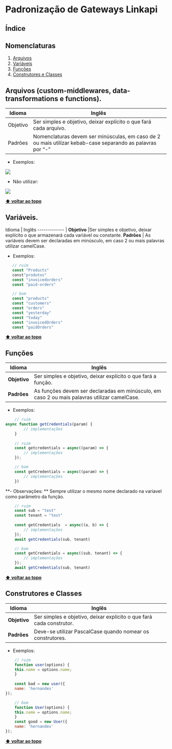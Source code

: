
# Padronização de Gateways Linkapi

## <a name='table-of-contents'>Índice</a>

## <a name='table-of-contents'>Nomenclaturas</a>
  1. [Arquivos](#names)
  1. [Variáveis](#variables)
  1. [Funções](#functions)
  1. [Construtores e Classes](#constructors)

## <a name='names'>Arquivos (custom-middlewares, data-transformations e functions).</a>

Idioma | Inglês
------------- | -------------
Objetivo  | Ser simples e objetivo, deixar explícito o que fará cada arquivo.
Padrões  | Nomenclaturas devem ser minúsculas, em caso de 2 ou mais utilizar kebab-case separando as palavras por “-” 

  - Exemplos:
  
![](https://i.ibb.co/FBfC2wd/Files.png)

  - Não utilizar:

![](https://i.ibb.co/m9c6k6w/bad-files.png)

**[⬆ voltar ao topo](#table-of-contents)**

## <a name='variables'>Variáveis.</a>

Idioma | Inglês
------------- | 
**Objetivo**  |Ser simples e objetivo, deixar explícito o que armazenará cada variável ou constante. 
**Padrões**  | As variáveis devem ser declaradas em minúsculo, em caso 2 ou mais palavras utilizar camelCase.   

  - Exemplos:
 ```javascript
    // ruim   
	const "Products"
	const"produtos"
	const "invoicedorders" 
	const "paid-orders"

    // bom
	const "products"
	const "customers"
	const "orders"
	const "yesterday"
	const "today"
	const "invoicedOrders"
	const "paidOrders"
```
**[⬆ voltar ao topo](#table-of-contents)**

## <a name='functions'>Funções</a>

Idioma | Inglês
------------- | -------------
**Objetivo**  | Ser simples e objetivo, deixar explícito o que fará a função.
**Padrões**  | As funções devem ser declaradas em minúsculo, em caso 2 ou mais palavras utilizar camelCase.

- Exemplos:

```javascript
	// ruim 
async function getCredentials(param) {
		// implementações
	}
	
	// ruim
	const getcredentials = async((param) => {
		// implementações
	});

	// bom
	const getCredentials = async((param) => {
		// implementações
	})
```
**- Observações: ** Sempre utilizar o mesmo nome declarado na variavel como parâmetro da função. 

```javascript
	// ruim
	const sub = "test"
	const tenant = "test"
	
	const getCredentials  = async((a, b) => {
		// implementações
	});
	await getCredentials(sub, tenant)

    // bom
	const getCredentials = async((sub, tenant) => {
		// implementações
	});
	await getCredentials(sub, tenant)
```

**[⬆ voltar ao topo](#table-of-contents)**

## <a name='constructors'>Construtores e Classes</a>

Idioma | Inglês
------------- | -------------
**Objetivo**  |Ser simples e objetivo, deixar explícito o que fará cada construtor.
**Padrões**  | Deve-se utilizar PascalCase quando nomear os construtores.   

  - Exemplos:

```javascript
    // ruim
	function user(options) {
	this.name = options.name;
	}
	
	const bad = new user({
	name: 'hernandes'
});

    // bom
	function User(options) {
	this.name = options.name;
	}
	const good = new User({
	name: 'hernandes'
});
```
**[⬆ voltar ao topo](#table-of-contents)**

